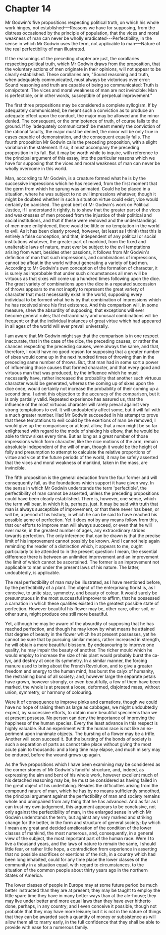 # Chapter 14


Mr Godwin's five propositions respecting political truth, on which his
whole work hinges, not established---Reasons we have for supposing, from
the distress occasioned by the principle of population, that the vices
and moral weakness of man can never be wholly
eradicated---Perfectibility, in the sense in which Mr Godwin uses the
term, not applicable to man---Nature of the real perfectibility of man
illustrated.

If the reasonings of the preceding chapter are just, the corol­laries
respecting political truth, which Mr Godwin draws from the proposition,
that the voluntary actions of men originate in their opinions, will not
appear to be clearly established. These corollar­ies are, "Sound
reasoning and truth, when adequately communi­cated, must always be
victorious over error: Sound reasoning and truth are capable of being so
communicated: Truth is omnipotent: The vices and moral weakness of man
are not invincible: Man is perfectible, or in other words, susceptible
of perpetual improve­ment."

The first three propositions may be considered a complete syllogism. If
by adequately communicated, be meant such a con­viction as to produce an
adequate effect upon the conduct, the ma­jor may be allowed and the
minor denied. The consequent, or the omnipotence of truth, of course
falls to the ground. If by 'ade­quately communicated' be meant merely
the conviction of the ra­tional faculty, the major must be denied, the
minor will be only true in cases capable of demonstration, and the
consequent equally falls. The fourth proposition Mr Godwin calls the
preceding propo­sition, with a slight variation in the statement. If so,
it must ac­company the preceding proposition in its fall. But it may be
worth while to inquire, with reference to the principal argument of this
essay, into the particular reasons which we have for supposing that the
vices and moral weakness of man can never be wholly over­come in this
world.

Man, according to Mr Godwin, is a creature formed what he is by the
successive impressions which he has received, from the first moment that
the germ from which he sprung was animated. Could he be placed in a
situation, where he was subject to no evil impressions whatever, though
it might be doubted whether in such a situation virtue could exist, vice
would certainly be banished. The great bent of Mr Godwin's work on
Political Justice, if I under­stand it rightly, is to shew that the
greater part of the vices and weaknesses of men proceed from the
injustice of their political and social institutions, and that if these
were removed and the under­standings of men more enlightened, there
would be little or no temptation in the world to evil. As it has been
clearly proved, how­ever, (at least as I think) that this is entirely a
false conception, and that, independent of any political or social
institutions what­ever, the greater part of mankind, from the fixed and
unalterable laws of nature, must ever be subject to the evil temptations
arising from want, besides other passions, it follows from Mr Godwin's
definition of man that such impressions, and combinations of
im­pressions, cannot be afloat in the world without generating a
vari­ety of bad men. According to Mr Godwin's own conception of the
formation of character, it is surely as improbable that under such
circumstances all men will be virtuous as that sixes will come up a
hundred times following upon the dice. The great variety of
combi­nations upon the dice in a repeated succession of throws appears
to me not inaptly to represent the great variety of character that must
necessarily exist in the world, supposing every individual to be formed
what he is by that combination of impressions which he has received
since his first existence. And this comparison will, in some measure,
shew the absurdity of supposing, that exceptions will ever become
general rules; that extraordinary and unusual combinations will be
frequent; or that the individual instances of great virtue which had
appeared in all ages of the world will ever prevail universally.

I am aware that Mr Godwin might say that the comparison is in one
respect inaccurate, that in the case of the dice, the pre­ceding causes,
or rather the chances respecting the preceding causes, were always the
same, and that, therefore, I could have no good reason for supposing
that a greater number of sixes would come up in the next hundred times
of throwing than in the pre­ceding same number of throws. But, that man
had in some sort a power of influencing those causes that formed
character, and that every good and virtuous man that was produced, by
the influence which he must necessarily have, rather increased the
probability that another such virtuous character would be generated,
whereas the coming up of sixes upon the dice once, would certainly not
in­crease the probability of their coming up a second time. I admit this
objection to the accuracy of the comparison, but it is only par­tially
valid. Repeated experience has assured us, that the influence of the
most virtuous character will rarely prevail against very strong
temptations to evil. It will undoubtedly affect some, but it will fail
with a much greater number. Had Mr Godwin succeeded in his attempt to
prove that these temptations to evil could by the exertions of man be
removed, I would give up the comparison; or at least allow, that a man
might be so far enlightened with regard to the mode of shaking his
elbow, that he would be able to throw sixes every time. But as long as a
great number of those impres­sions which form character, like the nice
motions of the arm, re­main absolutely independent of the will of man,
though it would be the height of folly and presumption to attempt to
calculate the rela­tive proportions of virtue and vice at the future
periods of the world, it may be safely asserted that the vices and moral
weakness of mankind, taken in the mass, are invincible.

The fifth proposition is the general deduction from the four former and
will consequently fall, as the foundations which sup­port it have given
way. In the sense in which Mr Godwin under­stands the term
'perfectible', the perfectibility of man cannot be asserted, unless
the preceding propositions could have been clearly established. There
is, however, one sense, which the term will bear, in which it is,
perhaps, just. It may be said with truth that man is always susceptible
of improvement, or that there never has been, or will be, a period of
his history, in which he can be said to have reached his possible acme
of perfection. Yet it does not by any means follow from this, that our
efforts to improve man will al­ways succeed, or even that he will ever
make, in the greatest num­ber of ages, any extraordinary strides towards
perfection. The only inference that can be drawn is that the precise
limit of his im­provement cannot possibly be known. And I cannot help
again re­minding the reader of a distinction which, it appears to me,
ought particularly to be attended to in the present question: I mean,
the essential difference there is between an unlimited improvement and
an improvement the limit of which cannot be ascertained. The former is
an improvement not applicable to man under the present laws of his
nature. The latter, undoubtedly, is applicable.

The real perfectibility of man may be illustrated, as I have mentioned
before, by the perfectibility of a plant. The object of the enterprising
florist is, as I conceive, to unite size, symmetry, and beauty of
colour. It would surely be presumptuous in the most suc­cessful improver
to affirm, that he possessed a carnation in which these qualities
existed in the greatest possible state of perfection. However beautiful
his flower may be, other care, other soil, or other suns, might produce
one still more beautiful.

Yet, although he may be aware of the absurdity of supposing that he has
reached perfection, and though he may know by what means he attained
that degree of beauty in the flower which he at present possesses, yet
he cannot be sure that by pursuing similar means, rather increased in
strength, he will obtain a more beauti­ful blossom. By endeavouring to
improve one quality, he may im­pair the beauty of another. The richer
mould which he would em­ploy to increase the size of his plant would
probably burst the ca­lyx, and destroy at once its symmetry. In a
similar manner, the forcing manure used to bring about the French
Revolution, and to give a greater freedom and energy to the human mind,
has burst the calyx of humanity, the restraining bond of all society;
and, however large the separate petals have grown, however strongly, or
even beautifully, a few of them have been marked, the whole is at
present a loose, deformed, disjointed mass, without union, sym­metry, or
harmony of colouring.

Were it of consequence to improve pinks and carnations, though we could
have no hope of raising them as large as cab­bages, we might undoubtedly
expect, by successive efforts, to ob­tain more beautiful specimens than
we at present possess. No per­son can deny the importance of improving
the happiness of the human species. Every the least advance in this
respect is highly valuable. But an experiment with the human race is not
like an ex­periment upon inanimate objects. The bursting of a flower may
be a trifle. Another will soon succeed it. But the bursting of the bonds
of society is such a separation of parts as cannot take place with­out
giving the most acute pain to thousands: and a long time may elapse, and
much misery may be endured, before the wound grows up again.

As the five propositions which I have been examining may be considered
as the corner stones of Mr Godwin's fanciful struc­ture, and, indeed,
as expressing the aim and bent of his whole work, however excellent much
of his detached reasoning may be, he must be considered as having failed
in the great object of his undertaking. Besides the difficulties arising
from the compound nature of man, which he has by no means sufficiently
smoothed, the principal argument against the perfectibility of man and
soci­ety remains whole and unimpaired from any thing that he has
ad­vanced. And as far as I can trust my own judgement, this argu­ment
appears to be conclusive, not only against the perfectibility of man, in
the enlarged sense in which Mr Godwin understands the term, but against
any very marked and striking change for the better, in the form and
structure of general society; by which I mean any great and decided
amelioration of the condition of the lower classes of mankind, the most
numerous, and, consequently, in a general view of the subject, the most
important part of the hu­man race. Were I to live a thousand years, and
the laws of nature to remain the same, I should little fear, or rather
little hope, a con­tradiction from experience in asserting that no
possible sacrifices or exertions of the rich, in a country which had
been long inhab­ited, could for any time place the lower classes of the
community in a situation equal, with regard to circumstances, to the
situation of the common people about thirty years ago in the northern
States of America.

The lower classes of people in Europe may at some future period be much
better instructed than they are at present; they may be taught to employ
the little spare time they have in many better ways than at the
ale-house; they may live under better and more equal laws than they have
ever hitherto done, perhaps, in any country; and I even conceive it
possible, though not probable that they may have more leisure; but it is
not in the nature of things that they can be awarded such a quantity of
money or sub­sistence as will allow them all to marry early, in the full
confidence that they shall be able to provide with ease for a numerous
family.

